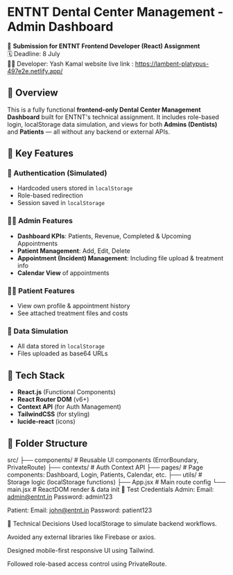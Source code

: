 # ENTNT Dental Center Management - Admin Dashboard

🚀 **Submission for ENTNT Frontend Developer (React) Assignment**  
🗓️ Deadline: 8 July  
🧑‍💻 Developer: Yash Kamal
website live link : https://lambent-platypus-497e2e.netlify.app/




## 📌 Overview

This is a fully functional **frontend-only Dental Center Management Dashboard** built for ENTNT's technical assignment. It includes role-based login, localStorage data simulation, and views for both **Admins (Dentists)** and **Patients** — all without any backend or external APIs.



## 🧠 Key Features

### 🔐 Authentication (Simulated)
- Hardcoded users stored in `localStorage`
- Role-based redirection
- Session saved in `localStorage`

### 🧑‍⚕️ Admin Features
- **Dashboard KPIs**: Patients, Revenue, Completed & Upcoming Appointments
- **Patient Management**: Add, Edit, Delete
- **Appointment (Incident) Management**: Including file upload & treatment info
- **Calendar View** of appointments

### 🙋‍♂️ Patient Features
- View own profile & appointment history
- See attached treatment files and costs

### 💾 Data Simulation
- All data stored in `localStorage`
- Files uploaded as base64 URLs



## 🔧 Tech Stack

- **React.js** (Functional Components)
- **React Router DOM** (v6+)
- **Context API** (for Auth Management)
- **TailwindCSS** (for styling)
- **lucide-react** (icons)



## 📂 Folder Structure
src/
├── components/ # Reusable UI components (ErrorBoundary, PrivateRoute)
├── contexts/ # Auth Context API
├── pages/ # Page components: Dashboard, Login, Patients, Calendar, etc.
├── utils/ # Storage logic (localStorage functions)
├── App.jsx # Main route config
└── main.jsx # ReactDOM render & data init
🧪 Test Credentials
Admin:
Email: admin@entnt.in
Password: admin123

Patient:
Email: john@entnt.in
Password: patient123

💬 Technical Decisions
Used localStorage to simulate backend workflows.

Avoided any external libraries like Firebase or axios.

Designed mobile-first responsive UI using Tailwind.

Followed role-based access control using PrivateRoute.

